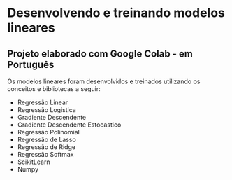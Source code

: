 # Desenvolvendo e treinando modelos lineares
## Projeto elaborado com Google Colab - em Português 


Os modelos lineares foram desenvolvidos e treinados utilizando os conceitos e bibliotecas a seguir:

- Regressão Linear
- Regressão Logistica
- Gradiente Descendente
- Gradiente Descendente Estocastico
- Regressão Polinomial
- Regressão de Lasso
- Regressão de Ridge
- Regressão Softmax
- ScikitLearn
- Numpy
